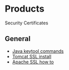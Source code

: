 # Products
Security Certificates

## General
- [Java keytool commands](https://www.sslshopper.com/article-most-common-java-keytool-keystore-commands.html)
- [Tomcat SSL install](https://www.sslshopper.com/tomcat-ssl-installation-instructions.html)
- [Apache SSL how to](https://tomcat.apache.org/tomcat-7.0-doc/ssl-howto.html)
